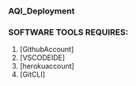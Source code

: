 ### AQI_Deployment

 ### SOFTWARE TOOLS REQUIRES:

 1. [GithubAccount]
 2. [VSCODEIDE]
 3. [herokuaccount]
 4. [GitCLI]